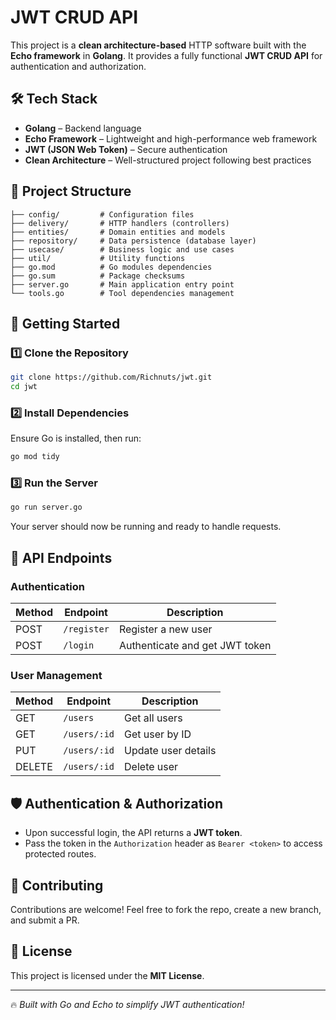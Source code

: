 # JWT CRUD API

This project is a **clean architecture-based** HTTP software built with the **Echo framework** in **Golang**. It provides a fully functional **JWT CRUD API** for authentication and authorization.

## 🛠 Tech Stack
- **Golang** – Backend language
- **Echo Framework** – Lightweight and high-performance web framework
- **JWT (JSON Web Token)** – Secure authentication
- **Clean Architecture** – Well-structured project following best practices

## 📂 Project Structure
```
├── config/         # Configuration files
├── delivery/       # HTTP handlers (controllers)
├── entities/       # Domain entities and models
├── repository/     # Data persistence (database layer)
├── usecase/        # Business logic and use cases
├── util/           # Utility functions
├── go.mod          # Go modules dependencies
├── go.sum          # Package checksums
├── server.go       # Main application entry point
└── tools.go        # Tool dependencies management
```

## 🚀 Getting Started

### 1️⃣ Clone the Repository
```sh
git clone https://github.com/Richnuts/jwt.git
cd jwt
```

### 2️⃣ Install Dependencies
Ensure Go is installed, then run:
```sh
go mod tidy
```

### 3️⃣ Run the Server
```sh
go run server.go
```
Your server should now be running and ready to handle requests.

## 🔑 API Endpoints

### Authentication
| Method | Endpoint  | Description |
|--------|----------|-------------|
| POST   | `/register` | Register a new user |
| POST   | `/login` | Authenticate and get JWT token |

### User Management
| Method | Endpoint  | Description |
|--------|----------|-------------|
| GET    | `/users` | Get all users |
| GET    | `/users/:id` | Get user by ID |
| PUT    | `/users/:id` | Update user details |
| DELETE | `/users/:id` | Delete user |

## 🛡️ Authentication & Authorization
- Upon successful login, the API returns a **JWT token**.
- Pass the token in the `Authorization` header as `Bearer <token>` to access protected routes.

## 🤝 Contributing
Contributions are welcome! Feel free to fork the repo, create a new branch, and submit a PR.

## 📜 License
This project is licensed under the **MIT License**.

---

🔥 *Built with Go and Echo to simplify JWT authentication!*
